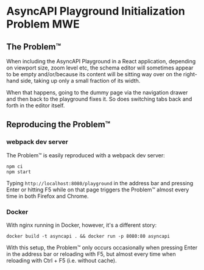 # AsyncAPI Playground Initialization Problem MWE

## The Problem™

When including the AsyncAPI Playground in a React application, depending on viewport size, zoom level etc, the schema editor will sometimes appear to be empty and/or/because its content will be sitting way over on the right-hand side, taking up only a small fraction of its width.

When that happens, going to the dummy page via the navigation drawer and then back to the playground fixes it.
So does switching tabs back and forth in the editor itself.

## Reproducing the Problem™

### webpack dev server

The Problem™ is easily reproduced with a webpack dev server:

```shell
npm ci
npm start
```

Typing `http://localhost:8080/playground` in the address bar and pressing Enter or hitting F5 while on that page triggers the Problem™ almost every time in both Firefox and Chrome.

### Docker

With nginx running in Docker, however, it's a different story:

```shell
docker build -t asyncapi . && docker run -p 8080:80 asyncapi
```

With this setup, the Problem™ only occurs occasionally when pressing Enter in the address bar or reloading with F5, but almost every time when reloading with Ctrl + F5 (i.e. without cache).

